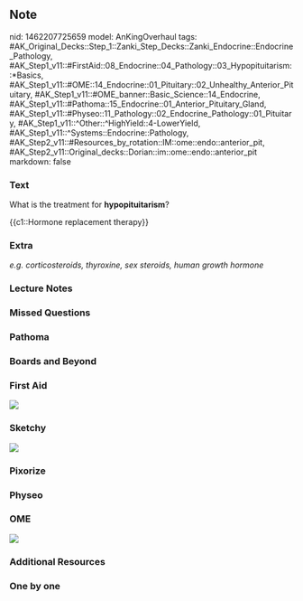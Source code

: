 ## Note
nid: 1462207725659
model: AnKingOverhaul
tags: #AK_Original_Decks::Step_1::Zanki_Step_Decks::Zanki_Endocrine::Endocrine_Pathology, #AK_Step1_v11::#FirstAid::08_Endocrine::04_Pathology::03_Hypopituitarism::*Basics, #AK_Step1_v11::#OME::14_Endocrine::01_Pituitary::02_Unhealthy_Anterior_Pituitary, #AK_Step1_v11::#OME_banner::Basic_Science::14_Endocrine, #AK_Step1_v11::#Pathoma::15_Endocrine::01_Anterior_Pituitary_Gland, #AK_Step1_v11::#Physeo::11_Pathology::02_Endocrine_Pathology::01_Pituitary, #AK_Step1_v11::^Other::^HighYield::4-LowerYield, #AK_Step1_v11::^Systems::Endocrine::Pathology, #AK_Step2_v11::#Resources_by_rotation::IM::ome::endo::anterior_pit, #AK_Step2_v11::Original_decks::Dorian::im::ome::endo::anterior_pit
markdown: false

### Text
What is the treatment for <b>hypopituitarism</b>?
<div>
  {{c1::Hormone replacement therapy}}
</div>

### Extra
<i>e.g. corticosteroids, thyroxine, sex steroids, human growth
hormone</i>

### Lecture Notes


### Missed Questions


### Pathoma


### Boards and Beyond


### First Aid
<img src="tmpJgcZlG.png">

### Sketchy
<img src="tmpp8BPWT.png">

### Pixorize


### Physeo


### OME
<div class="ome-widget">
  <a href=
  "https://onlinemeded.org/spa/endocrine?ref=anki"><img src="_OME_AnkiFlashcards_Topic_3.png"></a>
</div>

### Additional Resources


### One by one

